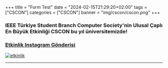 +++
title = "Form Test"
date = "2024-02-15T21:29:20+02:00"
tags = ["CSCON"]
categories = ["CSCON"]
banner = "img/cscon/cscon.png"
+++

### IEEE Türkiye Student Branch Computer Society'nin Ulusal Çaplı En Büyük Etkinliği CSCON bu yıl üniversitemizde!
### [Etkinlik Instagram Gönderisi](https://www.instagram.com/p/Cy8bfYMNIvX/?img_index=1)
[![etkinlik](/img/cscon/csconlarge.png)](https://www.instagram.com/p/)
______

